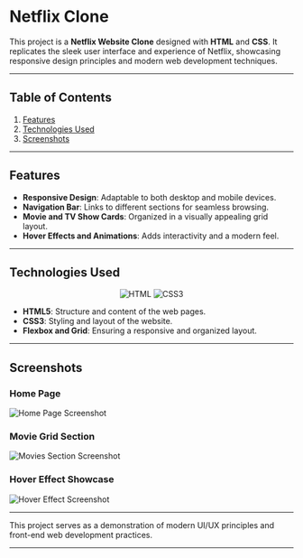 # Netflix Clone  

This project is a **Netflix Website Clone** designed with **HTML** and **CSS**. It replicates the sleek user interface and experience of Netflix, showcasing responsive design principles and modern web development techniques.  

---

## Table of Contents  
1. [Features](#features)  
2. [Technologies Used](#technologies-used)  
3. [Screenshots](#screenshots)  

---

## Features  
- **Responsive Design**: Adaptable to both desktop and mobile devices.  
- **Navigation Bar**: Links to different sections for seamless browsing.  
- **Movie and TV Show Cards**: Organized in a visually appealing grid layout.  
- **Hover Effects and Animations**: Adds interactivity and a modern feel.  

---

## Technologies Used  

<p align="center">  
  <img alt="HTML" src="https://img.shields.io/badge/HTML-239120?style=for-the-badge&logo=html5&logoColor=white"/>  
  <img alt="CSS3" src="https://img.shields.io/badge/CSS3-1572B6?style=for-the-badge&logo=css3&logoColor=white"/>  
</p>  

- **HTML5**: Structure and content of the web pages.  
- **CSS3**: Styling and layout of the website.  
- **Flexbox and Grid**: Ensuring a responsive and organized layout.  

---

## Screenshots  

### Home Page  
![Home Page Screenshot](https://github.com/user-attachments/assets/5cf02a2d-663d-4482-920b-a0aceba2068a)  

### Movie Grid Section  
![Movies Section Screenshot](https://github.com/user-attachments/assets/0b04ab25-c2bc-4d80-b9b7-36c02048874b)  

### Hover Effect Showcase  
![Hover Effect Screenshot](https://github.com/user-attachments/assets/19cecfe8-d7f1-4bb7-8701-2ff8d40ee3e5)  

---

This project serves as a demonstration of modern UI/UX principles and front-end web development practices.  

--- 
